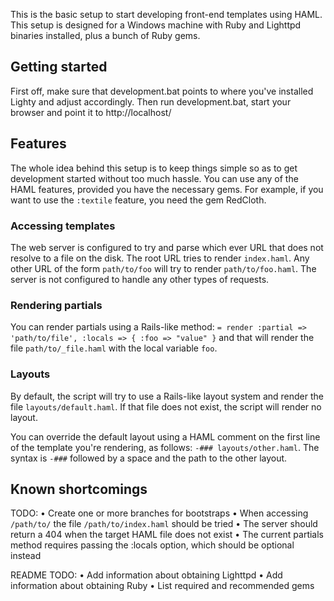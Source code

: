 This is the basic setup to start developing front-end templates using HAML. 
This setup is designed for a Windows machine with Ruby and Lighttpd binaries 
installed, plus a bunch of Ruby gems.


Getting started
---------------

First off, make sure that development.bat points to where you've installed 
Lighty and adjust accordingly. Then run development.bat, start your browser and 
point it to http://localhost/


Features
--------

The whole idea behind this setup is to keep things simple so as to get 
development started without too much hassle. You can use any of the HAML 
features, provided you have the necessary gems. For example, if you want to use 
the `:textile` feature, you need the gem RedCloth.

### Accessing templates

The web server is configured to try and parse which ever URL that does not 
resolve to a file on the disk. The root URL tries to render `index.haml`. Any 
other URL of the form `path/to/foo` will try to render `path/to/foo.haml`. The 
server is not configured to handle any other types of requests.

### Rendering partials

You can render partials using a Rails-like method: 
`= render :partial => 'path/to/file', :locals => { :foo => "value" }`
and that will render the file `path/to/_file.haml` with the local variable `foo`.

### Layouts

By default, the script will try to use a Rails-like layout system and render
the file `layouts/default.haml`. If that file does not exist, the script will 
render no layout.

You can override the default layout using a HAML comment on the first line of
the template you're rendering, as follows: `-### layouts/other.haml`. The syntax
is `-###` followed by a space and the path to the other layout.


Known shortcomings
------------------

TODO:
• Create one or more branches for bootstraps
• When accessing `/path/to/` the file `/path/to/index.haml` should be tried
• The server should return a 404 when the target HAML file does not exist
• The current partials method requires passing the :locals option, which should 
be optional instead

README TODO:
• Add information about obtaining Lighttpd
• Add information about obtaining Ruby
• List required and recommended gems
